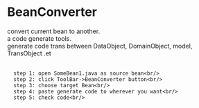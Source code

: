 # BeanConverter
convert current bean to another.<br/>
a code generate tools.<br/>
generate code trans between DataObject, DomainObject, model, TransObject .et <br/>
<br/>

      step 1: open SomeBean1.java as source bean<br/>
      step 2: click ToolBar->BeanConverter button<br/>
      step 3: choose target Bean<br/>
      step 4: paste generate code to wherever you want<br/>
      step 5: check code<br/>